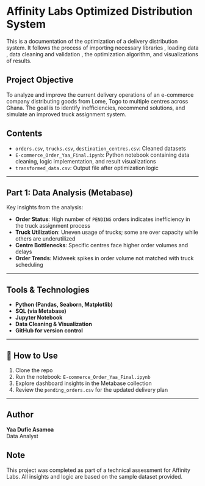 # Affinity Labs Optimized Distribution System
This is a documentation of the optimization of a delivery distribution system. It follows the process of importing necessary libraries , loading data , data cleaning and validation , the optimization algorithm, and visualizations of results.


##  Project Objective

To analyze and improve the current delivery operations of an e-commerce company distributing goods from Lome, Togo to multiple centres across Ghana. The goal is to identify inefficiencies, recommend solutions, and simulate an improved truck assignment system.



##  Contents
- `orders.csv`, `trucks.csv`, `destination_centres.csv`: Cleaned datasets
- `E-commerce_Order_Yaa_Final.ipynb`: Python notebook containing data cleaning, logic implementation, and result visualizations
- `transformed_data.csv`: Output file after optimization logic

---

##  Part 1: Data Analysis (Metabase)

Key insights from the analysis:

-  **Order Status**: High number of `PENDING` orders indicates inefficiency in the truck assignment process
-  **Truck Utilization**: Uneven usage of trucks; some are over capacity while others are underutilized
-  **Centre Bottlenecks**: Specific centres face higher order volumes and delays
-  **Order Trends**: Midweek spikes in order volume not matched with truck scheduling

---

##  Tools & Technologies

- **Python (Pandas, Seaborn, Matplotlib)**
- **SQL (via Metabase)**
- **Jupyter Notebook**
- **Data Cleaning & Visualization**
- **GitHub for version control**

---

## 📎 How to Use

1. Clone the repo
2. Run the notebook: `E-commerce_Order_Yaa_Final.ipynb`
3. Explore dashboard insights in the Metabase collection
4. Review the `pending_orders.csv` for the updated delivery plan

---

##  Author

**Yaa Dufie Asamoa**  
Data Analyst   



##  Note

This project was completed as part of a technical assessment for Affinity Labs. All insights and logic are based on the sample dataset provided.

